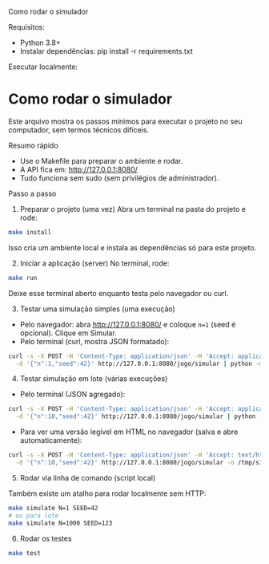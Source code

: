 Como rodar o simulador

Requisitos:
- Python 3.8+
- Instalar dependências: pip install -r requirements.txt

Executar localmente:

# Como rodar o simulador

Este arquivo mostra os passos mínimos para executar o projeto no seu computador, sem termos técnicos difíceis.

Resumo rápido
- Use o Makefile para preparar o ambiente e rodar.
- A API fica em: http://127.0.0.1:8080/
- Tudo funciona sem sudo (sem privilégios de administrador).

Passo a passo

1) Preparar o projeto (uma vez)
Abra um terminal na pasta do projeto e rode:

```bash
make install
```

Isso cria um ambiente local e instala as dependências só para este projeto.

2) Iniciar a aplicação (server)
No terminal, rode:

```bash
make run
```

Deixe esse terminal aberto enquanto testa pelo navegador ou curl.

3) Testar uma simulação simples (uma execução)

- Pelo navegador: abra http://127.0.0.1:8080/ e coloque `n=1` (seed é opcional). Clique em Simular.
- Pelo terminal (curl, mostra JSON formatado):

```bash
curl -s -X POST -H 'Content-Type: application/json' -H 'Accept: application/json' \
  -d '{"n":1,"seed":42}' http://127.0.0.1:8080/jogo/simular | python -m json.tool
```

4) Testar simulação em lote (várias execuções)

- Pelo terminal (JSON agregado):

```bash
curl -s -X POST -H 'Content-Type: application/json' -H 'Accept: application/json' \
  -d '{"n":10,"seed":42}' http://127.0.0.1:8080/jogo/simular | python -m json.tool
```

- Para ver uma versão legível em HTML no navegador (salva e abre automaticamente):

```bash
curl -s -X POST -H 'Content-Type: application/json' -H 'Accept: text/html' \
  -d '{"n":10,"seed":42}' http://127.0.0.1:8080/jogo/simular -o /tmp/sim_result.html && xdg-open /tmp/sim_result.html >/dev/null 2>&1 &
```

5) Rodar via linha de comando (script local)

Também existe um atalho para rodar localmente sem HTTP:

```bash
make simulate N=1 SEED=42
# ou para lote
make simulate N=1000 SEED=123
```

6) Rodar os testes

```bash
make test
```
